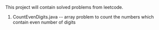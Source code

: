 This project will contain solved problems from leetcode.

1. CountEvenDigits.java -- array problem to count the numbers which contain even number of digits